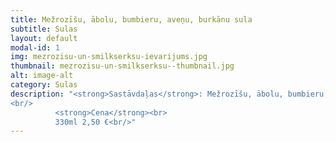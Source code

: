 ```yaml
---
title: Mežrozīšu, ābolu, bumbieru, aveņu, burkānu sula 
subtitle: Sulas
layout: default
modal-id: 1
img: mezrozisu-un-smilkserksu-ievarijums.jpg
thumbnail: mezrozisu-un-smilkserksu--thumbnail.jpg
alt: image-alt
category: Sulas
description: "<strong>Sastāvdaļas</strong>: Mežrozīšu, ābolu, bumbieru, aveņu, burkānu sula.<br/>
<br/>
          <strong>Cena</strong><br>
          330ml 2,50 €<br/>"
---
```

